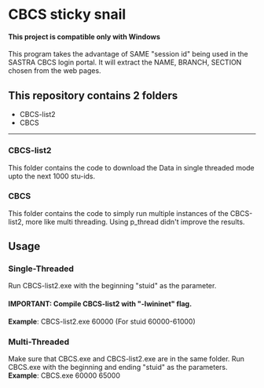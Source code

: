 # CBCS sticky snail

#### This project is compatible only with Windows
This program takes the advantage of SAME "session id" being used in the SASTRA CBCS login portal.
It will extract the NAME, BRANCH, SECTION chosen from the web pages.

## This repository contains 2 folders 
- CBCS-list2
- CBCS
****
### CBCS-list2
This folder contains the code to download the Data in single threaded mode upto the next 1000 stu-ids.

### CBCS
This folder contains the code to simply run multiple instances of the CBCS-list2, more like multi threading. Using p_thread didn't improve the results.

## Usage
### Single-Threaded
Run CBCS-list2.exe with the beginning "stuid" as the parameter.	<br>
#### IMPORTANT: Compile CBCS-list2 with "-lwininet" flag.
**Example**: CBCS-list2.exe 60000 (For stuid 60000-61000)

### Multi-Threaded
Make sure that CBCS.exe and CBCS-list2.exe are in the same folder. Run CBCS.exe with the beginning and ending "stuid" as the parameters.	<br>
**Example**: CBCS.exe 60000 65000

